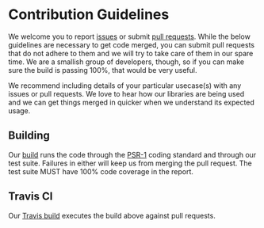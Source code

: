 # Contribution Guidelines
We welcome you to report [issues](https://github.com/dominionenterprises/netacuity-php/issues) or submit
[pull requests](https://github.com/dominionenterprises/netacuity-php/pulls).  While the below guidelines are necessary to get code merged, you
can submit pull requests that do not adhere to them and we will try to take care of them in our spare time.  We are a smallish group of
developers, though, so if you can make sure the build is passing 100%, that would be very useful.

We recommend including details of your particular usecase(s) with any issues or pull requests.  We love to hear how our libraries are being used
and we can get things merged in quicker when we understand its expected usage.

## Building
Our [build](build.php) runs the code through the [PSR-1](http://www.php-fig.org/psr/psr-1/) coding standard and through our test suite.
Failures in either will keep us from merging the pull request.  The test suite MUST have 100% code coverage in the report.

## Travis CI
Our [Travis build](https://travis-ci.org/dominionenterprises/netacuity-php) executes the build above against pull requests.
